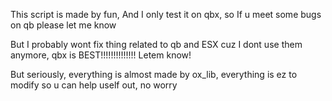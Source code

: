 This script is made by fun, And I only test it on qbx, so If u meet some bugs on qb please let me know

But I probably wont fix thing related to qb and ESX cuz I dont use them anymore, qbx is BEST!!!!!!!!!!!!!! Letem know!

But seriously, everything is almost made by ox_lib, everything is ez to modify so u can help uself out, no worry
